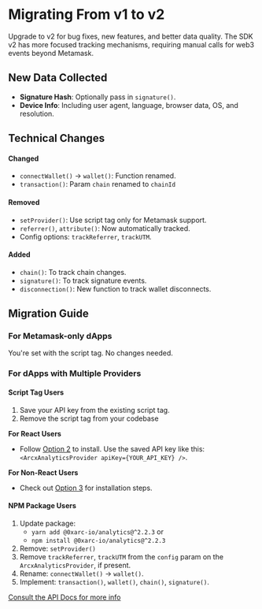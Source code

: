 # Migrating From v1 to v2

Upgrade to v2 for bug fixes, new features, and better data quality. The SDK v2 has more focused tracking mechanisms, requiring manual calls for web3 events beyond Metamask.

## New Data Collected

- **Signature Hash**: Optionally pass in `signature()`.
- **Device Info**: Including user agent, language, browser data, OS, and resolution.

## Technical Changes

#### Changed

- `connectWallet()` -> `wallet()`: Function renamed.
- `transaction()`: Param `chain` renamed to `chainId`

#### Removed

- `setProvider()`: Use script tag only for Metamask support.
- `referrer()`, `attribute()`: Now automatically tracked.
- Config options: `trackReferrer`, `trackUTM`.

#### Added

- `chain()`: To track chain changes.
- `signature()`: To track signature events.
- `disconnection()`: New function to track wallet disconnects.

## Migration Guide

### For Metamask-only dApps

You're set with the script tag. No changes needed.

### For dApps with Multiple Providers

#### Script Tag Users

1. Save your API key from the existing script tag.
2. Remove the script tag from your codebase

**For React Users**

- Follow [Option 2](https://github.com/0xarc-io/analytics-sdk#option-3-via-manual-instantiation) to install. Use the saved API key like this: `<ArcxAnalyticsProvider apiKey={YOUR_API_KEY} />`.

**For Non-React Users**

- Check out [Option 3](https://github.com/0xarc-io/analytics-sdk#option-3-via-manual-instantiation) for installation steps.

#### NPM Package Users

1. Update package:
   - `yarn add @0xarc-io/analytics@^2.2.3` or
   - `npm install @0xarc-io/analytics@^2.2.3`
2. Remove: `setProvider()`
3. Remove `trackReferrer`, `trackUTM` from the `config` param on the `ArcxAnalyticsProvider`, if present.
4. Rename: `connectWallet()` -> `wallet()`.
5. Implement: `transaction()`, `wallet()`, `chain()`, `signature()`.

[Consult the API Docs for more info](https://github.com/0xarc-io/analytics-sdk)
